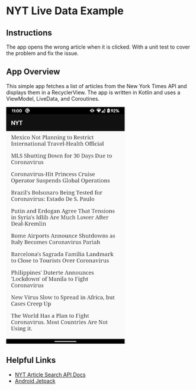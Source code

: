 # NYT Live Data Example
## Instructions
The app opens the wrong article when it is clicked. With a unit test to cover the problem and fix the
issue.

## App Overview
This simple app fetches a list of articles from the New York Times API and displays them in a
RecyclerView. The app is written in Kotlin and uses a ViewModel, LiveData, and Coroutines.

![Home Screen](docs/screens/home_screen.png)

## Helpful Links
* [NYT Article Search API Docs](https://developer.nytimes.com/docs/articlesearch-product/1/routes/articlesearch.json/get)
* [Android Jetpack](https://developer.android.com/jetpack)
